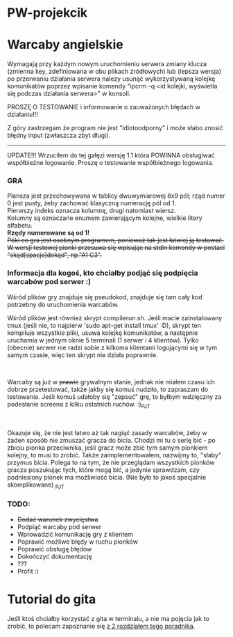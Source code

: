 # PW-projekcik
<h1>Warcaby angielskie</h1>

Wymagają przy każdym nowym uruchomieniu serwera zmiany klucza (zmienna key, zdefiniowana w obu plikach źródłowych) lub (lepsza wersja) po przerwaniu działania serwera nalezy usunąć wykorzystywaną kolejkę komunikatów poprzez wpisanie komendy "ipcrm -q <id kolejki, wyświetla się podczas działania serwera>" w konsoli.

PROSZĘ O TESTOWANIE i informowanie o zauważonych błędach w działaniu!!! 

Z góry zastrzegam że program nie jest "idiotoodporny" i może słabo znosić błędny input (zwłaszcza zbyt długi).

-------

UPDATE!!! Wrzuciłem do tej gałęzi wersję 1.1 która POWINNA obsługiwać współbieżne logowanie. Proszę o testowanie współbieżnego logowania.

<h3>GRA</h3>
Plansza jest przechowywana w tablicy dwuwymiarowej 8x9 pól; rząd numer 0 jest pusty, żeby zachować klasyczną numerację pól od 1.<br/>
Pierwszy indeks oznacza kolumnę, drugi natomiast wiersz. <br/>
Kolumny są oznaczane enumem zawierającym kolejne, wielkie litery alfabetu.<br/>
<b>Rzędy numerowane są od 1!</b><br/>
<s>Póki co gra jest osobnym programem, ponieważ tak jest łatwiej ją testować. <br/>
W wersji testowej pionki przesuwa się wpisując na stdin komendy w postaci "skąd[spacja]dokąd", np."A1 C3".</s>

<h3>Informacja dla kogoś, kto chciałby podjąć się podpięcia warcabów pod serwer :)</h3>
<p>Wśród plików gry znajduje się pseudokod, znajduje się tam cały kod potrzebny do uruchomienia warcabów.</p>
<p>Wśród plików jest również skrypt compilerun.sh. Jeśli macie zainstalowany tmux (jeśli nie, to najpierw 'sudo apt-get install tmux' :D), skrypt ten kompiluje wszystkie pliki, usuwa kolejkę komunikatów, a następnie uruchamia w jednym oknie 5 terminali (1 serwer i 4 klientów). Tylko (obecnie) serwer nie radzi sobie z kilkoma klientami logującymi się w tym samym czasie, więc ten skrypt nie działa poprawnie.</p>

<br/><p>Warcaby są już w <s>prawie</s> grywalnym stanie, jednak nie miałem czasu ich dobrze przetestować, także jakby się komuś nudziło, to zapraszam do testowania. Jeśli komuś udałoby się "zepsuć" grę, to byłbym wdzięczny za podesłanie screena z kilku ostatnich ruchów. :)<sub>PJT</sub></p>

<br/><p>Okazuje się, że nie jest łatwo aż tak nagiąć zasady warcabów, żeby w żaden sposób nie zmuszać gracza do bicia. Chodzi mi tu o serię bić - po zbiciu pionka przeciwnika, 
jeśli gracz może zbić tym samym pionkiem kolejny, to musi to zrobić. Także zaimplementowałem, nazwijmy to, "słaby" przymus bicia. Polega to na tym, że nie przeglądam wszystkich 
pionków gracza poszukując tych, które mogą bić, a jedynie sprawdzam, czy podniesiony pionek ma możliwiość bicia. (Nie było to jakoś specjalnie skomplikowane) <sub>PJT</sub></p>

<h3>TODO:</h3>
<ul>
  <li><s>Dodać warunek zwycięstwa</s></li>
  <li>Podpiąć warcaby pod serwer</li>
  <li>Wprowadzić komunikację gry z klientem</li>
  <li>Poprawić możliwe błędy w ruchu pionków</li>
  <li>Poprawić obsługę błędów</li>
  <li>Dokończyć dokumentację</li>
  <li>???</li>
  <li>Profit :)</li>
</ul>

<h1>Tutorial do gita</h1>
Jeśli ktoś chciałby korzystać z gita w terminalu, a nie ma pojęcia jak to zrobić, to polecam zapoznanie się <a href="https://git-scm.com/book/pl/v1/Podstawy-Gita"> z 2 rozdziałem tego poradnika</a>.
